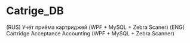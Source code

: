 # Catrige_DB
 (RUS) Учёт приёма картриджей  (WPF + MySQL + Zebra Scaner)
 (ENG) Cartridge Acceptance Accounting (WPF + MySQL + Zebra Scanner)
